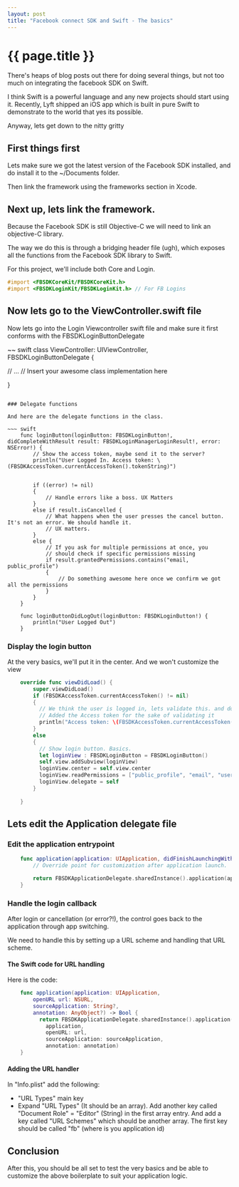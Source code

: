 ```yaml
---
layout: post
title: "Facebook connect SDK and Swift - The basics"
---
```


# {{ page.title }}

There's heaps of blog posts out there for doing several things, but not too much on integrating the facebook SDK on Swift.

I think Swift is a powerful language and any new projects should start using it. Recently, Lyft shipped an iOS app which is built in pure Swift to demonstrate to the world that yes its possible.

Anyway, lets get down to the nitty gritty

## First things first

Lets make sure we got the latest version of the Facebook SDK installed, and do install it to the ~/Documents folder.

Then link the framework using the frameworks section in Xcode.

## Next up, lets link the framework.

Because the Facebook SDK is still Objective-C we will need to link an objective-C library.

The way we do this is through a bridging header file (ugh), which exposes all the functions from the Facebook SDK library to Swift.

For this project, we'll include both Core and Login.

~~~ objective-c
#import <FBSDKCoreKit/FBSDKCoreKit.h>
#import <FBSDKLoginKit/FBSDKLoginKit.h> // For FB Logins
~~~

## Now lets go to the ViewController.swift file

Now lets go into the Login Viewcontroller swift file and make sure it first conforms with the FBSDKLoginButtonDelegate 


~~ swift
class ViewController: UIViewController, FBSDKLoginButtonDelegate {

// ...
// Insert your awesome class implementation here

}
~~~

### Delegate functions

And here are the delegate functions in the class.

~~~ swift
    func loginButton(loginButton: FBSDKLoginButton!, didCompleteWithResult result: FBSDKLoginManagerLoginResult!, error: NSError!) {
        // Show the access token, maybe send it to the server?
        println("User Logged In. Access token: \(FBSDKAccessToken.currentAccessToken().tokenString)")
        
        
        if ((error) != nil)
        {
            // Handle errors like a boss. UX Matters
        }
        else if result.isCancelled {
            // What happens when the user presses the cancel button. It's not an error. We should handle it. 
            // UX matters.
        }
        else {
            // If you ask for multiple permissions at once, you
            // should check if specific permissions missing
            if result.grantedPermissions.contains("email, public_profile") 
            {
                // Do something awesome here once we confirm we got all the permissions
            }
        }
    }
    
    func loginButtonDidLogOut(loginButton: FBSDKLoginButton!) {
        println("User Logged Out")
    }
~~~

### Display the login button

At the very basics, we'll put it in the center. And we won't customize the view

~~~ swift
    override func viewDidLoad() {
        super.viewDidLoad()
        if (FBSDKAccessToken.currentAccessToken() != nil)
        {
          // We think the user is logged in, lets validate this. and do something.
          // Added the Access token for the sake of validating it
          println("Access token: \(FBSDKAccessToken.currentAccessToken().tokenString)")
        }
        else
        {
          // Show login button. Basics.
          let loginView : FBSDKLoginButton = FBSDKLoginButton()
          self.view.addSubview(loginView)
          loginView.center = self.view.center
          loginView.readPermissions = ["public_profile", "email", "user_birthday", "user_friends"]
          loginView.delegate = self
        }
        
    }
~~~

## Lets edit the Application delegate file

### Edit the application entrypoint

~~~ swift
    func application(application: UIApplication, didFinishLaunchingWithOptions launchOptions: [NSObject: AnyObject]?) -> Bool {
        // Override point for customization after application launch.

        return FBSDKApplicationDelegate.sharedInstance().application(application, didFinishLaunchingWithOptions: launchOptions)
    }
~~~

### Handle the login callback

After login or cancellation (or error?!), the control goes back to the application through app switching.

We need to handle this by setting up a URL scheme and handling that URL scheme.

#### The Swift code for URL handling

Here is the code:
~~~ swift
    func application(application: UIApplication,
        openURL url: NSURL,
        sourceApplication: String?,
        annotation: AnyObject?) -> Bool {
          return FBSDKApplicationDelegate.sharedInstance().application(
            application,
            openURL: url,
            sourceApplication: sourceApplication,
            annotation: annotation)
    }
~~~

#### Adding the URL handler

In "Info.plist" add the following:
* "URL Types" main key
* Expand "URL Types" (It should be an array). Add another key called "Document Role" = "Editor" (String) in the first array entry. And add a key called "URL Schemes" which should be another array. The first key should be called "fb<appid>" (where <appid> is you application id)



## Conclusion

After this, you should be all set to test the very basics and be able to customize the above boilerplate to suit your application logic.
